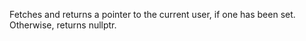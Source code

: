 Fetches and returns a pointer to the current user, if one has been set. Otherwise, returns nullptr.
